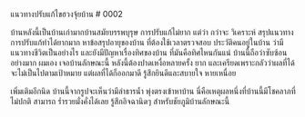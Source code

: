 แนวทางปรับแก้ไขฮวงจุ้ยบ้าน # 0002

บ้านหลังนี้เป็นบ้านเก่ามากบ้านสมัยบรรพบุรุษ การปรับแก้ไม่ยาก แต่ว่า กว่าจะ วิเคราะห์ สรุปแนวทางการปรับแก้ทำได้ยากมาก หาข้อสรุปอายุของบ้าน ที่ต้องใช้เวลาตรวจสอบ ประวัติคนอยู่ในบ้าน ว่ามีแนวทางชีวิตเป็นอย่างไร และยังมีปัญหาเรื่องทิศของบ้าน ที่มันคือทิศไหนกันแน่ บ้านนี้ถือว่าซับซ้อน อย่างมาก ผมเอง เจอบ้านลักษณะนี้ หลังนี้ต้องปาดเหงื่อหลายครั้ง ยาก และเครียดเพราะกลัวว่าผลที่ได้ จะไม่เป็นไปตามเป้าหมาย แต่ผลที่ได้ก็ออกมาดี รู้สึกยินดีและสบายใจ หายเหนื่อย

เพิ่มเติมอีกนิด บ้านนี้จากรูปจะเห็นว่ามีลำธารน้ำ พุ่งตรงเข้าหาบ้าน นี่คือเหตุผลหนึ่งที่บ้านนี้มีโชคลาภที่ไม่ปกติ สามารถ ร่ำรวยมั่งคั่งได้เลย รู้สึกอิจฉานิดๆ สำหรับชัยภูมิบ้านลักษณะนี้
